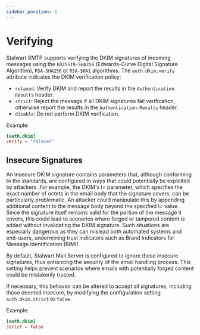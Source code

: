 ```yaml
---
sidebar_position: 3
---
```


# Verifying

Stalwart SMTP supports verifying the DKIM signatures of incoming messages using the `ED25519-SHA256` (Edwards-Curve Digital Signature Algorithm), `RSA-SHA256` or `RSA-SHA1` algorithms. The `auth.dkim.verify` attribute indicates the DKIM verification policy:

- `relaxed`: Verify DKIM and report the results in the `Authentication-Results` header.
- `strict`: Reject the message if all DKIM signatures fail verification, otherwise report the results in the `Authentication-Results` header.
- `disable`: Do not perform DKIM verification.

Example:

```toml
[auth.dkim]
verify = "relaxed"
```

## Insecure Signatures

An insecure DKIM signature contains parameters that, although conforming to the standards, are configured in ways that could potentially be exploited by attackers. For example, the DKIM's l= parameter, which specifies the exact number of octets in the email body that the signature covers, can be particularly problematic. An attacker could manipulate this by appending additional content to the message body beyond the specified l= value. Since the signature itself remains valid for the portion of the message it covers, this could lead to scenarios where forged or tampered content is added without invalidating the DKIM signature. Such situations are especially dangerous as they can mislead both automated systems and end-users, undermining trust indicators such as Brand Indicators for Message Identification (BIMI).

By default, Stalwart Mail Server is configured to ignore these insecure signatures, thus enhancing the security of the email handling process. This setting helps prevent scenarios where emails with potentially forged content could be mistakenly trusted.

If necessary, this behavior can be altered to accept all signatures, including those deemed insecure, by modifying the configuration setting `auth.dkim.strict` to `false`.

Example:

```toml
[auth.dkim]
strict = false
```

